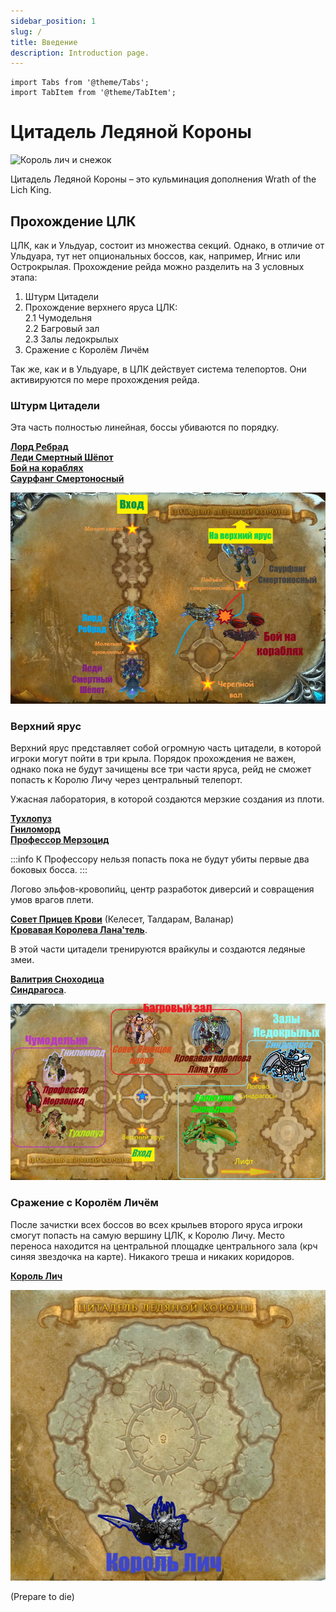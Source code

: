 ```yaml
---
sidebar_position: 1
slug: /
title: Введение
description: Introduction page.
---
```


```mdx-code-block
import Tabs from '@theme/Tabs';
import TabItem from '@theme/TabItem';
```

# Цитадель Ледяной Короны

<div className="text--center">

![Король лич и снежок](https://www.wowhcb.ru/adepts/icc/lich_king_snow_INTRO.gif)

</div>

Цитадель Ледяной Короны – это кульминация дополнения Wrath of the Lich King.

## Прохождение ЦЛК

ЦЛК, как и Ульдуар, состоит из множества секций. Однако, в отличие от Ульдуара, тут нет опциональных боссов, как,
например, Игнис или Острокрылая. Прохождение рейда можно разделить на 3 условных этапа:

1. Штурм Цитадели
2. Прохождение верхнего яруса ЦЛК:  
   2.1 Чумодельня   
   2.2 Багровый зал  
   2.3 Залы ледокрылых
3. Сражение с Королём Личём

Так же, как и в Ульдуаре, в ЦЛК действует система телепортов. Они активируются по мере прохождения рейда.

<div className="text--center">

### Штурм Цитадели
</div>

Эта часть полностью линейная, боссы убиваются по порядку.

<div className="text--center">

[**Лорд Ребрад**](lower_spire/lord_marrowgar.mdx)<br/>
[**Леди Смертный Шёпот**](lower_spire/lady_deathwhisper.mdx)<br/>
[**Бой на кораблях**](lower_spire/gunship_battle.mdx)<br/>
[**Саурфанг Смертоносный**](lower_spire/saurfang.mdx)<br/>

</div>

![Нижний Ярус](/img/icc/map/Нижний_ярус.jpg)

<div className="text--center">

### Верхний ярус
</div>

Верхний ярус представляет собой огромную часть цитадели, в которой игроки могут пойти в три крыла. Порядок прохождения не
важен, однако пока не будут зачищены все три части яруса, рейд не сможет попасть к Королю Личу через центральный
телепорт.

<Tabs>
<TabItem value="1111" label="Чумодельня">

Ужасная лаборатория, в которой создаются мерзкие создания из плоти.

<div className="text--center">

[**Тухлопуз**](plagueworks/festergut.mdx) <br/>
[**Гниломорд**](plagueworks/rotface.mdx) <br/>
[**Профессор Мерзоцид**](plagueworks/putricide.md) <br/>

</div>

:::info
К Профессору нельзя попасть пока не будут убиты первые два боковых босса.
:::
</TabItem>
<TabItem value="2222" label="Багровые залы">

Логово эльфов-кровопийц, центр разработок диверсий и совращения умов врагов плети.

<div className="text--center">

[**Совет Прицев Крови**](crimson_hall/blood_prince_council.md) (Келесет, Талдарам, Валанар) <br/>
[**Кровавая Королева Лана'тель**](crimson_hall/lanathel.md).
</div>

</TabItem>
<TabItem value="3333" label="Залы ледокрылых">

В этой части цитадели тренируются врайкулы и создаются ледяные змеи.

<div className="text--center">

[**Валитрия Сноходица**](frostwing_halls/valithria.md) <br/>
[**Синдрагоса**](frostwing_halls/sindragosa.md).
</div>

</TabItem>
</Tabs>


![второй ярус](/img/icc/map/Верхний_ярус_склеенный.jpg)

<div className="text--center">

### Сражение с Королём Личём
</div>

После зачистки всех боссов во всех крыльев второго яруса игроки смогут попасть на самую вершину ЦЛК, к Королю Личу.
Место переноса находится на центральной площадке центрального зала (крч синяя звездочка на карте). Никакого треша и
никаких коридоров.

<div className="text--center">

[**Король Лич**](the_lich_king.md)
</div>

![Ледяной толчок](/img/icc/map/Ледяной_трон.jpg)

(Prepare to die)